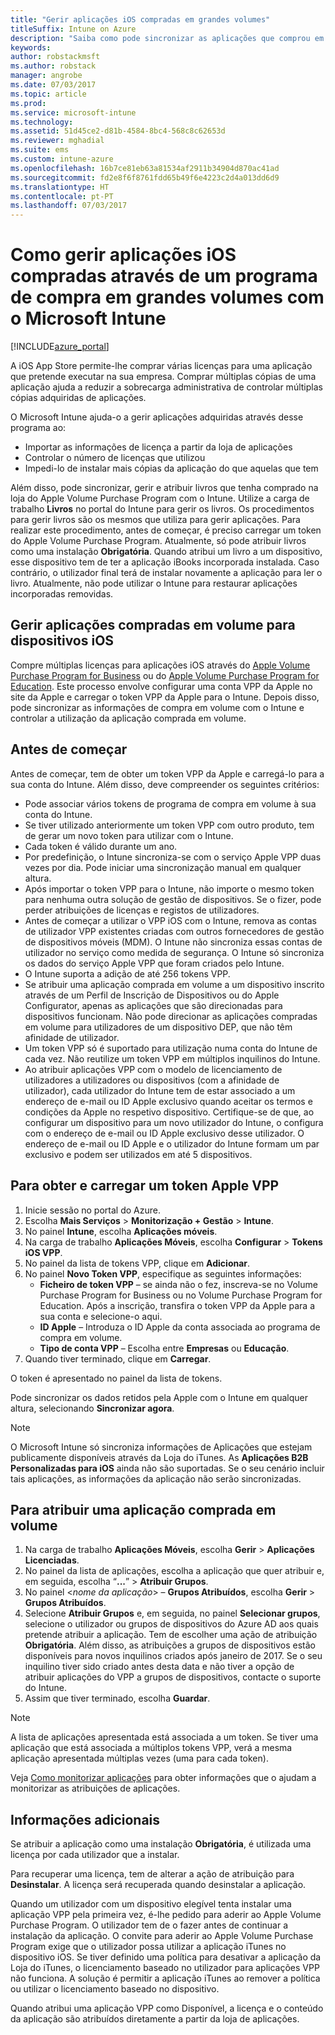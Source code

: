```yaml
---
title: "Gerir aplicações iOS compradas em grandes volumes"
titleSuffix: Intune on Azure
description: "Saiba como pode sincronizar as aplicações que comprou em volume na loja iOS para o Intune e, em seguida, gerir e controlar a utilização das mesmas.\""
keywords: 
author: robstackmsft
ms.author: robstack
manager: angrobe
ms.date: 07/03/2017
ms.topic: article
ms.prod: 
ms.service: microsoft-intune
ms.technology: 
ms.assetid: 51d45ce2-d81b-4584-8bc4-568c8c62653d
ms.reviewer: mghadial
ms.suite: ems
ms.custom: intune-azure
ms.openlocfilehash: 16b7ce81eb63a81534af2911b34904d870ac41ad
ms.sourcegitcommit: fd2e8f6f8761fdd65b49f6e4223c2d4a013dd6d9
ms.translationtype: HT
ms.contentlocale: pt-PT
ms.lasthandoff: 07/03/2017
---
```

# <a name="how-to-manage-ios-apps-you-purchased-through-a-volume-purchase-program-with-microsoft-intune"></a>Como gerir aplicações iOS compradas através de um programa de compra em grandes volumes com o Microsoft Intune


[!INCLUDE[azure_portal](./includes/azure_portal.md)]

A iOS App Store permite-lhe comprar várias licenças para uma aplicação que pretende executar na sua empresa. Comprar múltiplas cópias de uma aplicação ajuda a reduzir a sobrecarga administrativa de controlar múltiplas cópias adquiridas de aplicações.

O Microsoft Intune ajuda-o a gerir aplicações adquiridas através desse programa ao:

- Importar as informações de licença a partir da loja de aplicações
- Controlar o número de licenças que utilizou
- Impedi-lo de instalar mais cópias da aplicação do que aquelas que tem

Além disso, pode sincronizar, gerir e atribuir livros que tenha comprado na loja do Apple Volume Purchase Program com o Intune. Utilize a carga de trabalho **Livros** no portal do Intune para gerir os livros. Os procedimentos para gerir livros são os mesmos que utiliza para gerir aplicações.
Para realizar este procedimento, antes de começar, é preciso carregar um token do Apple Volume Purchase Program. Atualmente, só pode atribuir livros como uma instalação **Obrigatória**.
Quando atribui um livro a um dispositivo, esse dispositivo tem de ter a aplicação iBooks incorporada instalada. Caso contrário, o utilizador final terá de instalar novamente a aplicação para ler o livro. Atualmente, não pode utilizar o Intune para restaurar aplicações incorporadas removidas.


## <a name="manage-volume-purchased-apps-for-ios-devices"></a>Gerir aplicações compradas em volume para dispositivos iOS
Compre múltiplas licenças para aplicações iOS através do [Apple Volume Purchase Program for Business](http://www.apple.com/business/vpp/) ou do [Apple Volume Purchase Program for Education](http://volume.itunes.apple.com/us/store). Este processo envolve configurar uma conta VPP da Apple no site da Apple e carregar o token VPP da Apple para o Intune.  Depois disso, pode sincronizar as informações de compra em volume com o Intune e controlar a utilização da aplicação comprada em volume.

## <a name="before-you-start"></a>Antes de começar
Antes de começar, tem de obter um token VPP da Apple e carregá-lo para a sua conta do Intune. Além disso, deve compreender os seguintes critérios:

* Pode associar vários tokens de programa de compra em volume à sua conta do Intune.
* Se tiver utilizado anteriormente um token VPP com outro produto, tem de gerar um novo token para utilizar com o Intune.
* Cada token é válido durante um ano.
* Por predefinição, o Intune sincroniza-se com o serviço Apple VPP duas vezes por dia. Pode iniciar uma sincronização manual em qualquer altura.
* Após importar o token VPP para o Intune, não importe o mesmo token para nenhuma outra solução de gestão de dispositivos. Se o fizer, pode perder atribuições de licenças e registos de utilizadores.
* Antes de começar a utilizar o VPP iOS com o Intune, remova as contas de utilizador VPP existentes criadas com outros fornecedores de gestão de dispositivos móveis (MDM). O Intune não sincroniza essas contas de utilizador no serviço como medida de segurança. O Intune só sincroniza os dados do serviço Apple VPP que foram criados pelo Intune.
* O Intune suporta a adição de até 256 tokens VPP.
* Se atribuir uma aplicação comprada em volume a um dispositivo inscrito através de um Perfil de Inscrição de Dispositivos ou do Apple Configurator, apenas as aplicações que são direcionadas para dispositivos funcionam. Não pode direcionar as aplicações compradas em volume para utilizadores de um dispositivo DEP, que não têm afinidade de utilizador.
* Um token VPP só é suportado para utilização numa conta do Intune de cada vez. Não reutilize um token VPP em múltiplos inquilinos do Intune.
* Ao atribuir aplicações VPP com o modelo de licenciamento de utilizadores a utilizadores ou dispositivos (com a afinidade de utilizador), cada utilizador do Intune tem de estar associado a um endereço de e-mail ou ID Apple exclusivo quando aceitar os termos e condições da Apple no respetivo dispositivo.
Certifique-se de que, ao configurar um dispositivo para um novo utilizador do Intune, o configura com o endereço de e-mail ou ID Apple exclusivo desse utilizador. O endereço de e-mail ou ID Apple e o utilizador do Intune formam um par exclusivo e podem ser utilizados em até 5 dispositivos.


## <a name="to-get-and-upload-an-apple-vpp-token"></a>Para obter e carregar um token Apple VPP

1. Inicie sessão no portal do Azure.
2. Escolha **Mais Serviços** > **Monitorização + Gestão** > **Intune**.
3. No painel **Intune**, escolha **Aplicações móveis**.
1.  Na carga de trabalho **Aplicações Móveis**, escolha **Configurar** > **Tokens iOS VPP**.
2.  No painel da lista de tokens VPP, clique em **Adicionar**.
3.  No painel **Novo Token VPP**, especifique as seguintes informações:
    - **Ficheiro de token VPP** – se ainda não o fez, inscreva-se no Volume Purchase Program for Business ou no Volume Purchase Program for Education. Após a inscrição, transfira o token VPP da Apple para a sua conta e selecione-o aqui.
    - **ID Apple** – Introduza o ID Apple da conta associada ao programa de compra em volume.
    - **Tipo de conta VPP** – Escolha entre **Empresas** ou **Educação**.
4. Quando tiver terminado, clique em **Carregar**.

O token é apresentado no painel da lista de tokens.


Pode sincronizar os dados retidos pela Apple com o Intune em qualquer altura, selecionando **Sincronizar agora**.

> [!NOTE]
> O Microsoft Intune só sincroniza informações de Aplicações que estejam publicamente disponíveis através da Loja do iTunes. As **Aplicações B2B Personalizadas para iOS** ainda não são suportadas. Se o seu cenário incluir tais aplicações, as informações da aplicação não serão sincronizadas.

## <a name="to-assign-a-volume-purchased-app"></a>Para atribuir uma aplicação comprada em volume

1. Na carga de trabalho **Aplicações Móveis**, escolha **Gerir** > **Aplicações Licenciadas**.
2. No painel da lista de aplicações, escolha a aplicação que quer atribuir e, em seguida, escolha “**...**” > **Atribuir Grupos**.
3. No painel <*nome da aplicação*> – **Grupos Atribuídos**, escolha **Gerir** > **Grupos Atribuídos**.
4. Selecione **Atribuir Grupos** e, em seguida, no painel **Selecionar grupos**, selecione o utilizador ou grupos de dispositivos do Azure AD aos quais pretende atribuir a aplicação.
Tem de escolher uma ação de atribuição **Obrigatória**. Além disso, as atribuições a grupos de dispositivos estão disponíveis para novos inquilinos criados após janeiro de 2017. Se o seu inquilino tiver sido criado antes desta data e não tiver a opção de atribuir aplicações do VPP a grupos de dispositivos, contacte o suporte do Intune.
5. Assim que tiver terminado, escolha **Guardar**.

>[!NOTE]
>A lista de aplicações apresentada está associada a um token. Se tiver uma aplicação que está associada a múltiplos tokens VPP, verá a mesma aplicação apresentada múltiplas vezes (uma para cada token).

Veja [Como monitorizar aplicações](apps-monitor.md) para obter informações que o ajudam a monitorizar as atribuições de aplicações.

## <a name="further-information"></a>Informações adicionais

Se atribuir a aplicação como uma instalação **Obrigatória**, é utilizada uma licença por cada utilizador que a instalar.

Para recuperar uma licença, tem de alterar a ação de atribuição para **Desinstalar**. A licença será recuperada quando desinstalar a aplicação.

Quando um utilizador com um dispositivo elegível tenta instalar uma aplicação VPP pela primeira vez, é-lhe pedido para aderir ao Apple Volume Purchase Program. O utilizador tem de o fazer antes de continuar a instalação da aplicação. O convite para aderir ao Apple Volume Purchase Program exige que o utilizador possa utilizar a aplicação iTunes no dispositivo iOS. Se tiver definido uma política para desativar a aplicação da Loja do iTunes, o licenciamento baseado no utilizador para aplicações VPP não funciona. A solução é permitir a aplicação iTunes ao remover a política ou utilizar o licenciamento baseado no dispositivo.

Quando atribui uma aplicação VPP como Disponível, a licença e o conteúdo da aplicação são atribuídos diretamente a partir da loja de aplicações.
